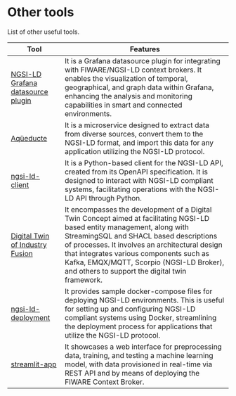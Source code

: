 # Other tools

List of other useful tools.

| Tool | Features |
|-|-|
| [NGSI-LD Grafana datasource plugin](https://github.com/bfi-de/ngsild-grafana-datasource) | It is a Grafana datasource plugin for integrating with FIWARE/NGSI-LD context brokers. It enables the visualization of temporal, geographical, and graph data within Grafana, enhancing the analysis and monitoring capabilities in smart and connected environments. |
| [Aqüeducte](https://github.com/joaoGabriel55/Aqueducte) | It is a microservice designed to extract data from diverse sources, convert them to the NGSI-LD format, and import this data for any application utilizing the NGSI-LD protocol. |
| [ngsi-ld-client](https://github.com/giros-dit/python-ngsi-ld-client) | It is a Python-based client for the NGSI-LD API, created from its OpenAPI specification. It is designed to interact with NGSI-LD compliant systems, facilitating operations with the NGSI-LD API through Python. |
| [Digital Twin of Industry Fusion](https://github.com/IndustryFusion/DigitalTwin?tab=readme-ov-file) | It encompasses the development of a Digital Twin Concept aimed at facilitating NGSI-LD based entity management, along with StreamingSQL and SHACL based descriptions of processes. It involves an architectural design that integrates various components such as Kafka, EMQX/MQTT, Scorpio (NGSI-LD Broker), and others to support the digital twin framework. |
| [ngsi-ld-deployment](https://github.com/dsja612/ngsi-ld-deployment) | It provides sample docker-compose files for deploying NGSI-LD environments. This is useful for setting up and configuring NGSI-LD compliant systems using Docker, streamlining the deployment process for applications that utilize the NGSI-LD protocol. |
| [streamlit-app](https://github.com/RihabFekii/streamlit-app) | It showcases a web interface for preprocessing data, training, and testing a machine learning model, with data provisioned in real-time via REST API and by means of deploying the FIWARE Context Broker. |

